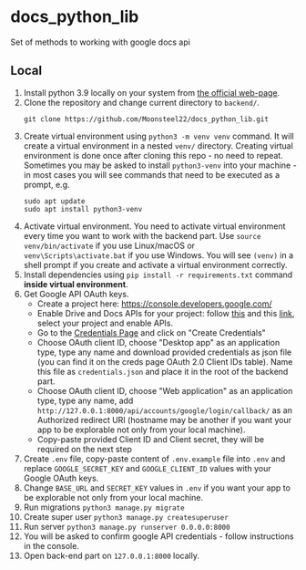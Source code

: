 # docs_python_lib
Set of methods to working with google docs api

## Local

1. Install python 3.9 locally on your system from [the official web-page](https://www.python.org/).
2. Clone the repository and change current directory to `backend/`.
    ```
   git clone https://github.com/Moonsteel22/docs_python_lib.git
   ```
3. Create virtual environment using `python3 -m venv venv` command. It will create a virtual environment in a nested `venv/` directory. Creating virtual environment is done once after cloning this repo - no need to repeat.
    Sometimes you may be asked to install `python3-venv` into your machine - in most cases you will see commands that need to be executed as a prompt, e.g.
    ```
   sudo apt update
   sudo apt install python3-venv
   ```
4. Activate virtual environment. You need to activate virtual environment every time you want to work with the backend part.
    Use `source venv/bin/activate` if you use Linux/macOS or `venv\Scripts\activate.bat` if you use Windows.
    You will see `(venv)` in a shell prompt if you create and activate a virtual environment correctly.
5. Install dependencies using `pip install -r requirements.txt` command **inside virtual environment**.
6. Get Google API OAuth keys.
    - Create a project here: https://console.developers.google.com/
    - Enable Drive and Docs APIs for your project: follow [this](https://console.cloud.google.com/apis/library/docs.googleapis.com) and this [link](https://console.cloud.google.com/apis/library/drive.googleapis.com), select your project and enable APIs.
    - Go to the [Credentials Page](https://console.developers.google.com/apis/credentials) and click on "Create Credentials"
    - Choose OAuth client ID, choose "Desktop app" as an application type, type any name and download provided credentials as json file (you can find it on the creds page OAuth 2.0 Client IDs table). Name this file as `credentials.json` and place it in the root of the backend part.
    - Choose OAuth client ID, choose "Web application" as an application type, type any name, add `http://127.0.0.1:8000/api/accounts/google/login/callback/` as an Authorized redirect URI (hostname may be another if you want your app to be explorable not only from your local machine).
    - Copy-paste provided Client ID and Client secret, they will be required on the next step
7. Create `.env` file, copy-paste content of `.env.example` file into `.env` and replace `GOOGLE_SECRET_KEY` and `GOOGLE_CLIENT_ID` values with your Google OAuth keys.
8. Change `BASE_URL` and `SECRET_KEY` values in `.env` if you want your app to be explorable not only from your local machine.
9. Run migrations `python3 manage.py migrate`
10. Create super user `python3 manage.py createsuperuser`
11. Run server `python3 manage.py runserver 0.0.0.0:8000`
12. You will be asked to confirm google API credentials - follow instructions in the console.
13. Open back-end part on `127.0.0.1:8000` locally.
